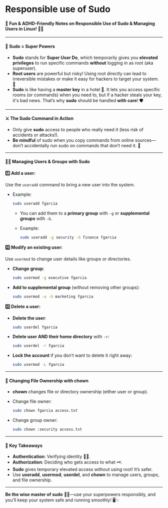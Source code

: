 # Responsible use of Sudo

#### 🚀 Fun & ADHD-Friendly Notes on Responsible Use of Sudo & Managing Users in Linux! 🧑‍💻

***

#### 🔑 **Sudo = Super Powers**

* **Sudo** stands for **Super User Do**, which temporarily gives you **elevated privileges** to run specific commands **without** logging in as root (aka superuser).
* **Root users** are powerful but risky! Using root directly can lead to irreversible mistakes or make it easy for hackers to target your system. 👀
* **Sudo** is like having a **master key** in a hotel 🏨. It lets you access specific rooms (or commands) when you need to, but if a hacker steals your key, it's bad news. That’s why **sudo** should be handled **with care**! 🛡️

***

#### ⚔️ **The Sudo Command in Action**

* Only give **sudo** access to people who really need it (less risk of accidents or attacks!).
* **Be mindful** of sudo when you copy commands from online sources—don’t accidentally run sudo on commands that don’t need it. 🚫

***

#### 🧑‍💻 **Managing Users & Groups with Sudo**

**1️⃣ Add a user:**

Use the `useradd` command to bring a new user into the system.

*   Example:

    ```bash
    sudo useradd fgarcia
    ```

    * You can add them to a **primary group** with `-g` or **supplemental groups** with `-G`.
    *   Example:

        ```bash
        sudo useradd -g security -G finance fgarcia
        ```

**2️⃣ Modify an existing user:**

Use `usermod` to change user details like groups or directories.

*   **Change group**:

    ```bash
    sudo usermod -g executive fgarcia
    ```
*   **Add to supplemental group** (without removing other groups):

    ```bash
    sudo usermod -a -G marketing fgarcia
    ```

**3️⃣ Delete a user:**

*   **Delete the user**:

    ```bash
    sudo userdel fgarcia
    ```
*   **Delete user AND their home directory** with `-r`:

    ```bash
    sudo userdel -r fgarcia
    ```
*   **Lock the account** if you don’t want to delete it right away:

    ```bash
    sudo usermod -L fgarcia
    ```

***

#### 👑 **Changing File Ownership with chown**

* **chown** changes file or directory ownership (either user or group).
*   Change file owner:

    ```bash
    sudo chown fgarcia access.txt
    ```
*   Change group owner:

    ```bash
    sudo chown :security access.txt
    ```

***

#### 🚨 **Key Takeaways**

* **Authentication**: Verifying identity 🕵️‍♂️.
* **Authorization**: Deciding who gets access to what 🗝️.
* **Sudo** gives temporary elevated access without using root! It’s safer.
* Use **useradd**, **usermod**, **userdel**, and **chown** to manage users, groups, and file ownership.

***

**Be the wise master of sudo** 🧙‍♂️—use your superpowers responsibly, and you’ll keep your system safe and running smoothly! 🖥️✨
